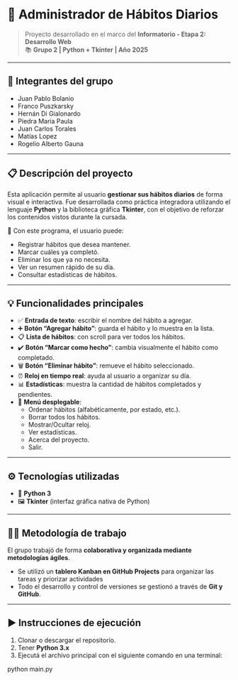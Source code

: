 # 🧠 Administrador de Hábitos Diarios

> Proyecto desarrollado en el marco del **Informatorio - Etapa 2: Desarrollo Web**  
> 📚 **Grupo 2 | Python + Tkinter | Año 2025**

---

## 👥 Integrantes del grupo

- Juan Pablo Bolanio  
- Franco Puszkarsky  
- Hernán Di Gialonardo  
- Piedra Maria Paula  
- Juan Carlos Torales  
- Matías Lopez  
- Rogelio Alberto Gauna 

---

## 📋 Descripción del proyecto

Esta aplicación permite al usuario **gestionar sus hábitos diarios** de forma visual e interactiva. Fue desarrollada como práctica integradora utilizando el lenguaje **Python** y la biblioteca gráfica **Tkinter**, con el objetivo de reforzar los contenidos vistos durante la cursada.

📝 Con este programa, el usuario puede:
- Registrar hábitos que desea mantener.
- Marcar cuáles ya completó.
- Eliminar los que ya no necesita.
- Ver un resumen rápido de su día.
- Consultar estadísticas de hábitos.

---

## 💡 Funcionalidades principales

- ✅ **Entrada de texto**: escribir el nombre del hábito a agregar.  
- ➕ **Botón “Agregar hábito”**: guarda el hábito y lo muestra en la lista.  
- 📋 **Lista de hábitos**: con scroll para ver todos los hábitos.  
- ✔️ **Botón “Marcar como hecho”**: cambia visualmente el hábito como completado.  
- 🗑️ **Botón “Eliminar hábito”**: remueve el hábito seleccionado.  
- ⏰ **Reloj en tiempo real**: ayuda al usuario a organizar su día.  
- 📊 **Estadísticas**: muestra la cantidad de hábitos completados y pendientes.  
- 📁 **Menú desplegable**:
  - Ordenar hábitos (alfabéticamente, por estado, etc.).
  - Borrar todos los hábitos.
  - Mostrar/Ocultar reloj.
  - Ver estadísticas.
  - Acerca del proyecto.
  - Salir.

---

## ⚙️ Tecnologías utilizadas

- 🐍 **Python 3**
- 🖼️ **Tkinter** (interfaz gráfica nativa de Python)

---

## 🧑‍🔧 Metodología de trabajo

El grupo trabajó de forma **colaborativa y organizada mediante metodologías ágiles**.

- Se utilizó un **tablero Kanban en GitHub Projects** para organizar las tareas y priorizar actividades 
- Todo el desarrollo y control de versiones se gestionó a través de **Git y GitHub**.

---

## ▶️ Instrucciones de ejecución

1. Clonar o descargar el repositorio.
2. Tener **Python 3.x** 
3. Ejecutá el archivo principal con el siguiente comando en una terminal:

python main.py
